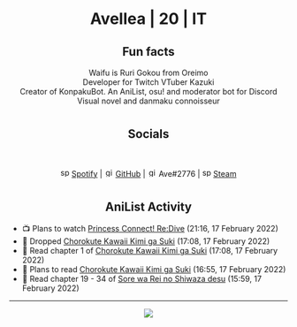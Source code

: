 <h1 align="center">
Avellea | 20 | IT
</h1>



<h2 align="center">
Fun facts
</h2>

<p align="center">
Waifu is Ruri Gokou from Oreimo<br>
Developer for Twitch VTuber Kazuki<br>
Creator of KonpakuBot. An AniList, osu! and moderator bot for Discord<br>
Visual novel and danmaku connoisseur
</p>

<h1>
<h2 align="center">Socials</h2>
<br>
<p align="center">
<img src="https://open.scdn.co/cdn/images/favicon.5cb2bd30.ico" alt="spotify logo" width="16"> <a href="https://open.spotify.com/user/2r8tkjt7qlh7uo7k06z43t63a">Spotify</a> | <img src="https://github.com/fluidicon.png" alt="github logo" width="16"> <a href="https://github.com/Avellea">GitHub</a> | <img src="https://i.imgur.com/ywxedYu.png" alt="github logo" width="16"> Ave#2776 | <img src="https://store.steampowered.com/favicon.ico" alt="spotify logo" width="16"> <a href="https://steamcommunity.com/id/Avellea/">Steam</a>
</p>
<h1>

<h2 align="center">AniList Activity</h2>

<!-- ANILIST_ACTIVITY:start -->

-   📺 Plans to watch [Princess Connect! Re:Dive](https://anilist.co/anime/107871) (21:16, 17 February 2022)
-   📖 Dropped [Chorokute Kawaii Kimi ga Suki](https://anilist.co/manga/132945) (17:08, 17 February 2022)
-   📖 Read chapter 1 of [Chorokute Kawaii Kimi ga Suki](https://anilist.co/manga/132945) (17:08, 17 February 2022)
-   📖 Plans to read [Chorokute Kawaii Kimi ga Suki](https://anilist.co/manga/132945) (16:55, 17 February 2022)
-   📖 Read chapter 19 - 34 of [Sore wa Rei no Shiwaza desu](https://anilist.co/manga/117342) (15:59, 17 February 2022)

<!-- ANILIST_ACTIVITY:end -->


---



<p align="center">
<img src="https://i.pinimg.com/originals/5f/95/04/5f9504eb5a7d27ec7a6121b9e9aa48b3.gif">
<p>
